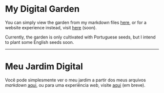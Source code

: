 # My Digital Garden

You can simply view the garden from my markdown files [here](./content/content.md), or for a website experience instead, visit [here](#) (soon).

Currently, the garden is only cultivated with Portuguese seeds, but I intend to plant some English seeds soon.

---

# Meu Jardim Digital

Você pode simplesmente ver o meu jardim a partir dos meus arquivos _markdown_ [aqui](./content/content.md), ou para uma experiência _web_, visite [aqui](#) (em breve).